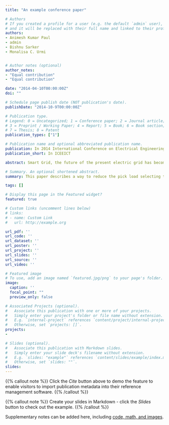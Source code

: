 ```yaml
---
title: "An example conference paper"

# Authors
# If you created a profile for a user (e.g. the default `admin` user), write the username (folder name) here 
# and it will be replaced with their full name and linked to their profile.
authors:
- Animesh Kumar Paul
- admin
- Bishnu Sarker
- Monalisa C. Urmi


# Author notes (optional)
author_notes:
- "Equal contribution"
- "Equal contribution"

date: "2014-04-10T00:00:00Z"
doi: ""

# Schedule page publish date (NOT publication's date).
publishDate: "2014-10-9T00:00:00Z"

# Publication type.
# Legend: 0 = Uncategorized; 1 = Conference paper; 2 = Journal article;
# 3 = Preprint / Working Paper; 4 = Report; 5 = Book; 6 = Book section;
# 7 = Thesis; 8 = Patent
publication_types: ["1"]

# Publication name and optional abbreviated publication name.
publication: In 2014 International Conference on Electrical Engineering and Information & Communication Technology
publication_short: In ICEEICT

abstract: Smart Grid, the future of the present electric grid has become one of the burning issues in energy and power industries and research. Being a developing country, Bangladesh has not yet taken any remarkable initiative regarding smart grid. Whereas, there is a strong possibility that a careful adaption of modern electric grid could significantly improve the present dissatisfaction among the consumers due to interrupted supply of electricity. Load shedding is the traditional approach of balancing supply and demand through scheduled power cut off. But in Bangladesh, customizing the load shedding through smart power grid, user satisfaction could be greatly improved. In this paper, an approach to smart grid and demand side load curtailment (DSLC) is proposed to reduce peak load for customizing load shedding and thus optimizing consumer satisfaction. Here, demand side load curtailment will be a key component of future smart grid that can help reduce peak load, reshape the load profile and adapt the increasing demand to generated power with the massive deployment of smart meters. DSLC empowers the load curtailment rather than full cutting off the power line. The proposed technique categorizes the consumers into three categories namely High, medium and low consumption users based on their consumption history and load profile. Moreover, the home appliances of the consumers of different categories also divided into three more categories namely high load, medium load and low load. Smart meter that every consumer owns is responsible for communicating with the different appliances connected and clustering them into appropriate category based on prior load threshold information provided. This paper describes a way to reduce the pick load selecting the victim consumer list and curtailing load in real time environment providing the consumer a minimum support rather than complete power cut off and thus optimizing the user satisfaction. To observe the various aspects of the model an experiment has been demonstrated in the paper.

# Summary. An optional shortened abstract.
summary: This paper describes a way to reduce the pick load selecting the victim consumer list and curtailing load in real time environment providing the consumer a minimum support rather than complete power cut off and thus optimizing the user satisfaction.

tags: []

# Display this page in the Featured widget?
featured: true

# Custom links (uncomment lines below)
# links:
# - name: Custom Link
#   url: http://example.org

url_pdf: ''
url_code: ''
url_dataset: ''
url_poster: ''
url_project: ''
url_slides: ''
url_source: ''
url_video: ''

# Featured image
# To use, add an image named `featured.jpg/png` to your page's folder. 
image:
  caption: ''
  focal_point: ""
  preview_only: false

# Associated Projects (optional).
#   Associate this publication with one or more of your projects.
#   Simply enter your project's folder or file name without extension.
#   E.g. `internal-project` references `content/project/internal-project/index.md`.
#   Otherwise, set `projects: []`.
projects:
- 

# Slides (optional).
#   Associate this publication with Markdown slides.
#   Simply enter your slide deck's filename without extension.
#   E.g. `slides: "example"` references `content/slides/example/index.md`.
#   Otherwise, set `slides: ""`.
slides: 
---
```


{{% callout note %}}
Click the *Cite* button above to demo the feature to enable visitors to import publication metadata into their reference management software.
{{% /callout %}}

{{% callout note %}}
Create your slides in Markdown - click the *Slides* button to check out the example.
{{% /callout %}}

Supplementary notes can be added here, including [code, math, and images](https://wowchemy.com/docs/writing-markdown-latex/).
